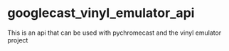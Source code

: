 # googlecast_vinyl_emulator_api
This is an api that can be used with pychromecast and the vinyl emulator project
